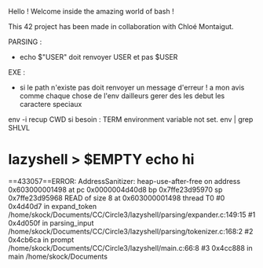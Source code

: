 Hello ! Welcome inside the amazing world of bash !

This 42 project has been made in collaboration with Chloé Montaigut.


PARSING :
- echo $"USER" doit renvoyer USER et pas $USER

EXE :
- si le path n'existe pas doit renvoyer un message d'erreur ! a mon avis comme chaque chose de l'env dailleurs
gerer des les debut les caractere speciaux


env -i recup CWD
si besoin : TERM environment variable not set.
env | grep SHLVL

lazyshell > $EMPTY echo hi
=================================================================
==433057==ERROR: AddressSanitizer: heap-use-after-free on address 0x603000001498 at pc 0x0000004d40d8 bp 0x7ffe23d95970 sp 0x7ffe23d95968
READ of size 8 at 0x603000001498 thread T0
    #0 0x4d40d7 in expand_token /home/skock/Documents/CC/Circle3/lazyshell/parsing/expander.c:149:15
    #1 0x4d050f in parsing_input /home/skock/Documents/CC/Circle3/lazyshell/parsing/tokenizer.c:168:2
    #2 0x4cb6ca in prompt /home/skock/Documents/CC/Circle3/lazyshell/main.c:66:8
    #3 0x4cc888 in main /home/skock/Documents